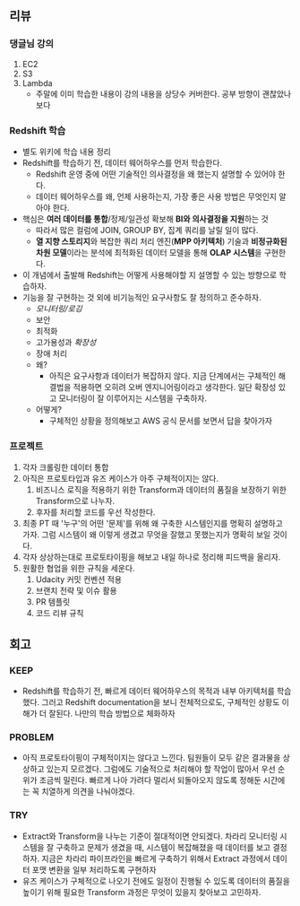 ## 리뷰
### 댕글님 강의
1. EC2
2. S3
3. Lambda
	- 주말에 이미 학습한 내용이 강의 내용을 상당수 커버한다. 공부 방향이 괜찮았나보다
### Redshift 학습
- 별도 위키에 학습 내용 정리
- Redshift를 학습하기 전, 데이터 웨어하우스를 먼저 학습한다.
	- Redshift 운영 중에 어떤 기술적인 의사결정을 왜 했는지 설명할 수 있어야 한다.
	- 데이터 웨어하우스를 왜, 언제 사용하는지, 가장 좋은 사용 방법은 무엇인지 알아야 한다.
- 핵심은 **여러 데이터를 통합**/정제/일관성 확보해 **BI와 의사결정을 지원**하는 것
	- 따라서 많은 컬럼에 JOIN, GROUP BY, 집계 쿼리를 날릴 일이 많다.
	- **열 지향 스토리지**와 복잡한 쿼리 처리 엔진(**MPP 아키텍처**) 기술과 **비정규화된 차원 모델**이라는 분석에 최적화된 데이터 모델을 통해 **OLAP 시스템**을 구현한다.
- 이 개념에서 출발해 Redshift는 어떻게 사용해야할 지 설명할 수 있는 방향으로 학습하자.
- 기능을 잘 구현하는 것 외에 비기능적인 요구사항도 잘 정의하고 준수하자.
	- *모니터링/로깅*
	- 보안
	- 최적화
	- 고가용성과 *확장성*
	- 장애 처리
	- 왜?
		- 아직은 요구사항과 데이터가 복잡하지 않다. 지금 단계에서는 구체적인 해결법을 적용하면 오히려 오버 엔지니어링이라고 생각한다. 일단 확장성 있고 모니터링이 잘 이루어지는 시스템을 구축하자.
	- 어떻게?
		- 구체적인 상황을 정의해보고 AWS 공식 문서를 보면서 답을 찾아가자
### 프로젝트
1. 각자 크롤링한 데이터 통합
2. 아직은 프로토타입과 유즈 케이스가 아주 구체적이지는 않다.
	1. 비즈니스 로직을 적용하기 위한 Transform과 데이터의 품질을 보장하기 위한 Transform으로 나누자.
	2. 후자를 처리할 코드를 우선 작성한다.
3. 최종 PT 때 '누구'의 어떤 '문제'를 위해 왜 구축한 시스템인지를 명확히 설명하고 가자. 그럼 시스템이 왜 이렇게 생겼고 무엇을 잘했고 못했는지가 명확히 보일 것이다.
4. 각자 상상하는대로 프로토타이핑을 해보고 내일 하나로 정리해 피드백을 올리자.
5. 원활한 협업을 위한 규칙을 세운다.
	1. Udacity 커밋 컨벤션 적용
	2. 브랜치 전략 및 이슈 활용
	3. PR 템플릿
	4. 코드 리뷰 규칙
## 회고
### KEEP
- Redshift를 학습하기 전, 빠르게 데이터 웨어하우스의 목적과 내부 아키텍처를 학습했다. 그러고 Redshift documentation을 보니 전체적으로도, 구체적인 상황도 이해가 더 잘된다. 나만의 학습 방법으로 체화하자
### PROBLEM
- 아직 프로토타이핑이 구체적이지는 않다고 느낀다. 팀원들이 모두 같은 결과물을 상상하고 있는지 모르겠다. 그럼에도 기술적으로 처리해야 할 작업이 많아서 우선 순위가 조금씩 밀린다. 빠르게 나아 가려다 멀리서 되돌아오지 않도록 정해둔 시간에는 꼭 치열하게 의견을 나눠야겠다.
### TRY
- Extract와 Transform을 나누는 기준이 절대적이면 안되겠다. 차라리 모니터링 시스템을 잘 구축하고 문제가 생겼을 때, 시스템이 복잡해졌을 때 데이터를 보고 결정하자. 지금은 차라리 파이프라인을 빠르게 구축하기 위해서 Extract 과정에서 데이터 포맷 변환을 일부 처리하도록 구현하자
- 유즈 케이스가 구체적으로 나오기 전에도 일정이 진행될 수 있도록 데이터의 품질을 높이기 위해 필요한 Transform 과정은 무엇이 있을지 찾아보고 고민하자.